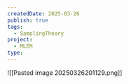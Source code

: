 ```yaml
---
createdDate: 2025-03-26
publish: true
tags:
  - SamplingTheory
project:
  - MLEM
type:
---
```

![[Pasted image 20250326201129.png]]